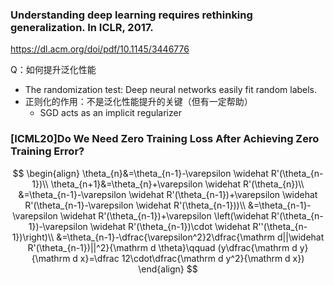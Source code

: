 ### Understanding deep learning requires rethinking generalization. In ICLR, 2017.

https://dl.acm.org/doi/pdf/10.1145/3446776

Q：如何提升泛化性能

- The randomization test: Deep neural networks easily fit random labels.
- 正则化的作用：不是泛化性能提升的关键（但有一定帮助）
  - SGD acts as an implicit regularizer

### [ICML20]Do We Need Zero Training Loss After Achieving Zero Training Error?

$$
\begin{align}
\theta_{n}&=\theta_{n-1}-\varepsilon \widehat R'(\theta_{n-1})\\
\theta_{n+1}&=\theta_{n}+\varepsilon \widehat R'(\theta_{n})\\
&=\theta_{n-1}-\varepsilon \widehat R'(\theta_{n-1})+\varepsilon \widehat R'(\theta_{n-1}-\varepsilon \widehat R'(\theta_{n-1}))\\
&=\theta_{n-1}-\varepsilon \widehat R'(\theta_{n-1})+\varepsilon \left(\widehat R'(\theta_{n-1})-\varepsilon \widehat R'(\theta_{n-1})\cdot \widehat R''(\theta_{n-1})\right)\\
&=\theta_{n-1}-\dfrac{\varepsilon^2}2\dfrac{\mathrm d||\widehat R'(\theta_{n-1})||^2}{\mathrm d \theta}\qquad (y\dfrac{\mathrm d y}{\mathrm d x}=\dfrac 12\cdot\dfrac{\mathrm d y^2}{\mathrm d x})
\end{align}
$$

